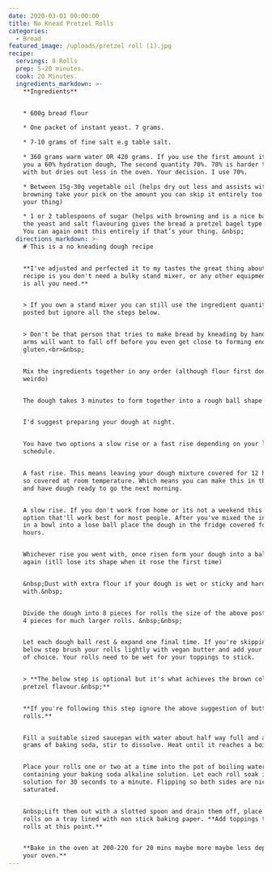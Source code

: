 ```yaml
---
date: 2020-03-01 00:00:00
title: No Knead Pretzel Rolls
categories:
  - Bread
featured_image: /uploads/pretzel roll (1).jpg
recipe:
  servings: 8 Rolls
  prep: 5-20 minutes.
  cook: 20 Minutes.
  ingredients_markdown: >-
    **Ingredients**


    * 600g bread flour

    * One packet of instant yeast. 7 grams.

    * 7-10 grams of fine salt e.g table salt.

    * 360 grams warm water OR 420 grams. If you use the first amount it’ll give
    you a 60% hydration dough, The second quantity 70%. 70% is harder to work
    with but dries out less in the oven. Your decision. I use 70%.

    * Between 15g-30g vegetable oil (helps dry out less and assists with
    browning take your pick on the amount you can skip it entirely too if that’s
    your thing)

    * 1 or 2 tablespoons of sugar (helps with browning and is a nice balance to
    the yeast and salt flavouring gives the bread a pretzel bagel type flavour.
    You can again omit this entirely if that’s your thing. &nbsp;
  directions_markdown: >-
    # This is a no kneading dough recipe


    **I've adjusted and perfected it to my tastes the great thing about this
    recipe is you don't need a bulky stand mixer, or any other equipment. Time
    is all you need.**


    > If you own a stand mixer you can still use the ingredient quantities
    posted but ignore all the steps below.


    > Don't be that person that tries to make bread by kneading by hand. Your
    arms will want to fall off before you even get close to forming enough
    gluten.<br>&nbsp;


    Mix the ingredients together in any order (although flour first don’t be a
    weirdo)


    The dough takes 3 minutes to form together into a rough ball shape.&nbsp;


    I'd suggest preparing your dough at night.


    You have two options a slow rise or a fast rise depending on your life
    schedule.


    A fast rise. This means leaving your dough mixture covered for 12 hours or
    so covered at room temperature. Which means you can make this in the evening
    and have dough ready to go the next morning.


    A slow rise. If you don't work from home or its not a weekend this is the
    option that'll work best for most people. After you've mixed the ingredients
    in a bowl into a lose ball place the dough in the fridge covered for 24-48
    hours.


    Whichever rise you went with, once risen form your dough into a ball shape
    again (itll lose its shape when it rose the first time)


    &nbsp;Dust with extra flour if your dough is wet or sticky and hard to work
    with.&nbsp;


    Divide the dough into 8 pieces for rolls the size of the above post or into
    4 pieces for much larger rolls. &nbsp;&nbsp;


    Let each dough ball rest & expand one final time. If you're skipping the
    below step brush your rolls lightly with vegan butter and add your toppings
    of choice. Your rolls need to be wet for your toppings to stick.


    > **The below step is optional but it's what achieves the brown colour and
    pretzel flavour.&nbsp;**


    **If you're following this step ignore the above suggestion of buttering the
    rolls.**


    Fill a suitable sized saucepan with water about half way full and add 80
    grams of baking soda, stir to dissolve. Heat until it reaches a boil.


    Place your rolls one or two at a time into the pot of boiling water
    containing your baking soda alkaline solution. Let each roll soak in the
    solution for 30 seconds to a minute. Flipping so both sides are nicely
    saturated.


    &nbsp;Lift them out with a slotted spoon and drain them off, place your
    rolls on a tray lined with non stick baking paper. **Add toppings to the
    rolls at this point.**


    **Bake in the oven at 200-220 for 20 mins maybe more maybe less depending on
    your oven.**
---
```


